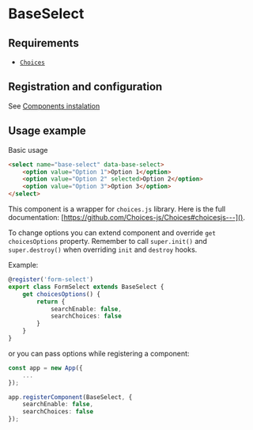# BaseSelect

## Requirements
 - [`Choices`](https://github.com/Choices-js/Choices)

## Registration and configuration

See [Components instalation](/docs/components_instalation.md)

## Usage example

Basic usage

```html
<select name="base-select" data-base-select>
	<option value="Option 1">Option 1</option>
	<option value="Option 2" selected>Option 2</option>
	<option value="Option 3">Option 3</option>
</select>
```

This component is a wrapper for `choices.js` library. Here is the full documentation: [https://github.com/Choices-js/Choices#choicesjs---]().

To change options you can extend component and override `get choicesOptions` property. Remember to call `super.init()` and `super.destroy()` when overriding `init` and `destroy` hooks.

Example:

```ts
@register('form-select')
export class FormSelect extends BaseSelect {
    get choicesOptions() {
    	return {
			searchEnable: false,
			searchChoices: false
		}
    }
}

```

or you can pass options while registering a component:

```ts
const app = new App({
    ...
});

app.registerComponent(BaseSelect, {
    searchEnable: false,
	searchChoices: false
});
```